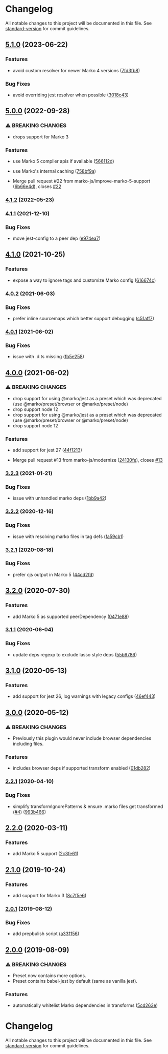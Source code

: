 # Changelog

All notable changes to this project will be documented in this file. See [standard-version](https://github.com/conventional-changelog/standard-version) for commit guidelines.

## [5.1.0](https://github.com/marko-js/jest/compare/v5.0.0...v5.1.0) (2023-06-22)


### Features

* avoid custom resolver for newer Marko 4 versions ([7fd3fb8](https://github.com/marko-js/jest/commit/7fd3fb8e560c40d15c86f5f0ab2b43492648067e))


### Bug Fixes

* avoid overriding jest resolver when possible ([3018c43](https://github.com/marko-js/jest/commit/3018c4302d1b29533e7c8d79f3bc673a44f43935))

## [5.0.0](https://github.com/marko-js/jest/compare/v4.1.2...v5.0.0) (2022-09-28)


### ⚠ BREAKING CHANGES

* drops support for Marko 3

### Features

* use Marko 5 compiler apis if available ([566112d](https://github.com/marko-js/jest/commit/566112db49405c985c0b87abc114270d56ff2936))
* use Marko's internal caching ([758bf9a](https://github.com/marko-js/jest/commit/758bf9a9c63ee11dcbc80618c2dc4bcce88e4dec))


* Merge pull request #22 from marko-js/improve-marko-5-support ([6b66e4d](https://github.com/marko-js/jest/commit/6b66e4d6f85777b611428200a176bc6f128af2e4)), closes [#22](https://github.com/marko-js/jest/issues/22)

### [4.1.2](https://github.com/marko-js/jest/compare/v4.1.1...v4.1.2) (2022-05-23)

### [4.1.1](https://github.com/marko-js/jest/compare/v4.1.0...v4.1.1) (2021-12-10)


### Bug Fixes

* move jest-config to a peer dep ([e974ea7](https://github.com/marko-js/jest/commit/e974ea76280bfa86921dcd60501298feccd0a599))

## [4.1.0](https://github.com/marko-js/jest/compare/v4.0.2...v4.1.0) (2021-10-25)


### Features

* expose a way to ignore tags and customize Marko config ([616674c](https://github.com/marko-js/jest/commit/616674cb862d991d9d7d70e1e46589eb4c0d427d))

### [4.0.2](https://github.com/marko-js/jest/compare/v4.0.1...v4.0.2) (2021-06-03)


### Bug Fixes

* prefer inline sourcemaps which better support debugging ([c51aff7](https://github.com/marko-js/jest/commit/c51aff71705c170cbbb1373483df4cea7f9b40d3))

### [4.0.1](https://github.com/marko-js/jest/compare/v4.0.0...v4.0.1) (2021-06-02)


### Bug Fixes

* issue with .d.ts missing ([fb5e258](https://github.com/marko-js/jest/commit/fb5e2586360bf691eee57499bb66be9974742aff))

## [4.0.0](https://github.com/marko-js/jest/compare/v3.2.3...v4.0.0) (2021-06-02)


### ⚠ BREAKING CHANGES

* drop support for using @marko/jest as a preset which was deprecated (use @marko/preset/browser or @marko/preset/node)
* drop support node 12
* drop support for using @marko/jest as a preset which was deprecated (use @marko/preset/browser or @marko/preset/node)
* drop support node 12

### Features

* add support for jest 27 ([44f1213](https://github.com/marko-js/jest/commit/44f12136c17705cc8966b6ad70f986821d204582))


* Merge pull request #13 from marko-js/modernize ([24130fe](https://github.com/marko-js/jest/commit/24130fe3e553e6c7d63960c14ece6695c1f4989b)), closes [#13](https://github.com/marko-js/jest/issues/13)

### [3.2.3](https://github.com/marko-js/jest/compare/v3.2.2...v3.2.3) (2021-01-21)


### Bug Fixes

* issue with unhandled marko deps ([1bb9a42](https://github.com/marko-js/jest/commit/1bb9a42))

### [3.2.2](https://github.com/marko-js/jest/compare/v3.2.1...v3.2.2) (2020-12-16)


### Bug Fixes

* issue with resolving marko files in tag defs ([fa59cb1](https://github.com/marko-js/jest/commit/fa59cb1))

### [3.2.1](https://github.com/marko-js/jest/compare/v3.2.0...v3.2.1) (2020-08-18)


### Bug Fixes

* prefer cjs output in Marko 5 ([44cd2fd](https://github.com/marko-js/jest/commit/44cd2fd))

## [3.2.0](https://github.com/marko-js/jest/compare/v3.1.1...v3.2.0) (2020-07-30)


### Features

* add Marko 5 as supported peerDependency ([0471e88](https://github.com/marko-js/jest/commit/0471e88))

### [3.1.1](https://github.com/marko-js/jest/compare/v3.1.0...v3.1.1) (2020-06-04)


### Bug Fixes

* update deps regexp to exclude lasso style deps ([55b6786](https://github.com/marko-js/jest/commit/55b6786))

## [3.1.0](https://github.com/marko-js/jest/compare/v3.0.0...v3.1.0) (2020-05-13)


### Features

* add support for jest 26, log warnings with legacy configs ([46ef443](https://github.com/marko-js/jest/commit/46ef443))

## [3.0.0](https://github.com/marko-js/jest/compare/v2.2.1...v3.0.0) (2020-05-12)


### ⚠ BREAKING CHANGES

* Previously this plugin would never include browser dependencies including  files.

### Features

* includes browser deps if supported transform enabled ([01db282](https://github.com/marko-js/jest/commit/01db282))

### [2.2.1](https://github.com/marko-js/jest/compare/v2.2.0...v2.2.1) (2020-04-10)


### Bug Fixes

* simplify transformIgnorePatterns & ensure .marko files get transformed ([#4](https://github.com/marko-js/jest/issues/4)) ([993b466](https://github.com/marko-js/jest/commit/993b466))

## [2.2.0](https://github.com/marko-js/jest/compare/v2.1.0...v2.2.0) (2020-03-11)


### Features

* add Marko 5 support ([2c3fe61](https://github.com/marko-js/jest/commit/2c3fe61))

## [2.1.0](https://github.com/marko-js/jest/compare/v2.0.1...v2.1.0) (2019-10-24)


### Features

* add support for Marko 3 ([8c7f5e6](https://github.com/marko-js/jest/commit/8c7f5e6))

### [2.0.1](https://github.com/marko-js/jest/compare/v2.0.0...v2.0.1) (2019-08-12)


### Bug Fixes

* add prepbulish script ([a331156](https://github.com/marko-js/jest/commit/a331156))

## [2.0.0](https://github.com/marko-js/jest/compare/v1.0.3...v2.0.0) (2019-08-09)


### ⚠ BREAKING CHANGES

* Preset now contains more options.
* Preset contains babel-jest by default (same as vanilla jest).

### Features

* automatically whitelist Marko dependencies in transforms ([5cd263e](https://github.com/marko-js/jest/commit/5cd263e))

# Changelog

All notable changes to this project will be documented in this file. See [standard-version](https://github.com/conventional-changelog/standard-version) for commit guidelines.
